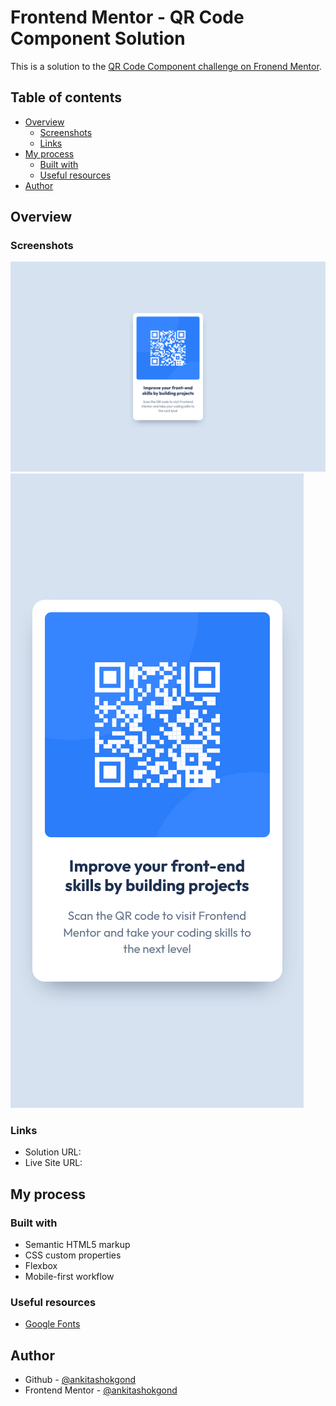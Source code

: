# Frontend Mentor - QR Code Component Solution

This is a solution to the [QR Code Component challenge on Fronend Mentor](https://www.frontendmentor.io/challenges/qr-code-component-iux_sIO_H).

## Table of contents

- [Overview](#overview)
  - [Screenshots](#screenshots)
  - [Links](#links)
- [My process](#my-process)
  - [Built with](#built-with)
  - [Useful resources](#useful-resources)
- [Author](#author)

## Overview

### Screenshots

![](./static/images/screenshots/desktop.png)
![](./static/images/screenshots/mobile.png)

### Links

- Solution URL: [](https://github.com/ankitashokgond/frontendmentor-lp/paths/first/qr-code-component/)
- Live Site  URL: [](https://ankitashokgond.github.io/frontendmentor-lp/paths/first/qr-code-component/)

## My process

### Built with

- Semantic HTML5 markup
- CSS custom properties
- Flexbox
- Mobile-first workflow

### Useful resources

- [Google Fonts](https://fonts.google.com/specimen/Outfit)

## Author

- Github - [@ankitashokgond](https://github.com/ankitashokgond)
- Frontend Mentor - [@ankitashokgond](https://www.frontendmentor.io/profile/ankitashokgond)